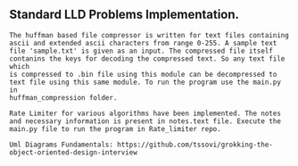 ## Standard LLD Problems Implementation.

    The huffman based file compressor is written for text files containing ascii and extended ascii characters from range 0-255. A sample text
    file 'sample.txt' is given as an input. The compressed file itself contanins the keys for decoding the compressed text. So any text file which
    is compressed to .bin file using this module can be decompressed to text file using this same module. To run the program use the main.py in
    huffman_compression folder.

    Rate Limiter for various algorithms have been implemented. The notes and necessary information is present in notes.text file. Execute the main.py file to run the program in Rate_limiter repo.

    Uml Diagrams Fundamentals: https://github.com/tssovi/grokking-the-object-oriented-design-interview


